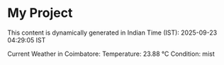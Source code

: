 # My Project

This content is dynamically generated in Indian Time (IST): 2025-09-23 04:29:05 IST


Current Weather in Coimbatore:
Temperature: 23.88 °C
Condition: mist
